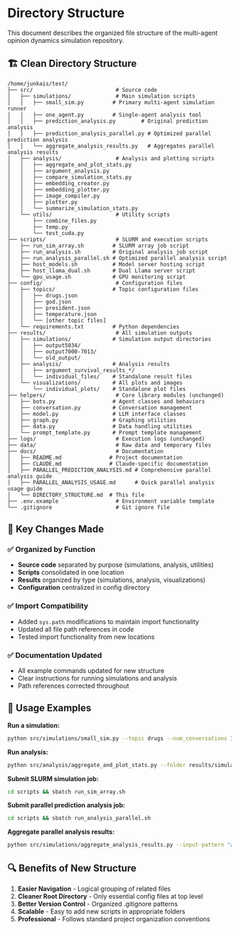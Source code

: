 # Directory Structure

This document describes the organized file structure of the multi-agent opinion dynamics simulation repository.

## 🏗️ **Clean Directory Structure**

```
/home/junkais/test/
├── src/                          # Source code
│   ├── simulations/              # Main simulation scripts
│   │   ├── small_sim.py         # Primary multi-agent simulation runner
│   │   ├── one_agent.py         # Single-agent analysis tool
│   │   ├── prediction_analysis.py        # Original prediction analysis
│   │   ├── prediction_analysis_parallel.py # Optimized parallel prediction analysis
│   │   └── aggregate_analysis_results.py   # Aggregates parallel analysis results
│   ├── analysis/                 # Analysis and plotting scripts
│   │   ├── aggregate_and_plot_stats.py
│   │   ├── argument_analysis.py
│   │   ├── compare_simulation_stats.py
│   │   ├── embedding_creator.py
│   │   ├── embedding_plotter.py
│   │   ├── image_compiler.py
│   │   ├── plotter.py
│   │   └── summarize_simulation_stats.py
│   └── utils/                    # Utility scripts
│       ├── combine_files.py
│       ├── temp.py
│       └── test_cuda.py
├── scripts/                      # SLURM and execution scripts
│   ├── run_sim_array.sh         # SLURM array job script
│   ├── run_analysis.sh          # Original analysis job script
│   ├── run_analysis_parallel.sh # Optimized parallel analysis script
│   ├── host_models.sh           # Model server hosting script
│   ├── host_llama_dual.sh       # Dual Llama server script
│   └── gpu_usage.sh             # GPU monitoring script
├── config/                       # Configuration files
│   ├── topics/                  # Topic configuration files
│   │   ├── drugs.json
│   │   ├── god.json
│   │   ├── president.json
│   │   ├── temperature.json
│   │   └── [other topic files]
│   └── requirements.txt         # Python dependencies
├── results/                      # All simulation outputs
│   ├── simulations/             # Simulation output directories
│   │   ├── output5034/
│   │   ├── output7000-7013/
│   │   └── old_output/
│   ├── analysis/                # Analysis results
│   │   ├── argument_survival_results_*/
│   │   └── individual_files/    # Standalone result files
│   └── visualizations/          # All plots and images
│       └── individual_plots/    # Standalone plot files
├── helpers/                      # Core library modules (unchanged)
│   ├── bots.py                  # Agent classes and behaviors
│   ├── conversation.py          # Conversation management
│   ├── model.py                 # LLM interface classes
│   ├── graph.py                 # Graphing utilities
│   ├── data.py                  # Data handling utilities
│   └── prompt_template.py       # Prompt template management
├── logs/                         # Execution logs (unchanged)
├── data/                         # Raw data and temporary files
├── docs/                         # Documentation
│   ├── README.md               # Project documentation
│   ├── CLAUDE.md               # Claude-specific documentation
│   ├── PARALLEL_PREDICTION_ANALYSIS.md # Comprehensive parallel analysis guide
│   ├── PARALLEL_ANALYSIS_USAGE.md      # Quick parallel analysis usage guide
│   └── DIRECTORY_STRUCTURE.md  # This file
├── .env.example                  # Environment variable template
└── .gitignore                    # Git ignore file
```

## 📂 **Key Changes Made**

### ✅ **Organized by Function**
- **Source code** separated by purpose (simulations, analysis, utilities)
- **Scripts** consolidated in one location
- **Results** organized by type (simulations, analysis, visualizations)
- **Configuration** centralized in config directory

### ✅ **Import Compatibility**
- Added `sys.path` modifications to maintain import functionality
- Updated all file path references in code
- Tested import functionality from new locations

### ✅ **Documentation Updated**
- All example commands updated for new structure
- Clear instructions for running simulations and analysis
- Path references corrected throughout

## 🚀 **Usage Examples**

**Run a simulation:**
```bash
python src/simulations/small_sim.py --topic drugs --num_conversations 150
```

**Run analysis:**
```bash
python src/analysis/aggregate_and_plot_stats.py --folder results/simulations/output7003
```

**Submit SLURM simulation job:**
```bash
cd scripts && sbatch run_sim_array.sh
```

**Submit parallel prediction analysis job:**
```bash
cd scripts && sbatch run_analysis_parallel.sh
```

**Aggregate parallel analysis results:**
```bash
python src/simulations/aggregate_analysis_results.py --input-pattern "analysis_split_*.json"
```

## 🔍 **Benefits of New Structure**

1. **Easier Navigation** - Logical grouping of related files
2. **Cleaner Root Directory** - Only essential config files at top level
3. **Better Version Control** - Organized .gitignore patterns
4. **Scalable** - Easy to add new scripts in appropriate folders
5. **Professional** - Follows standard project organization conventions